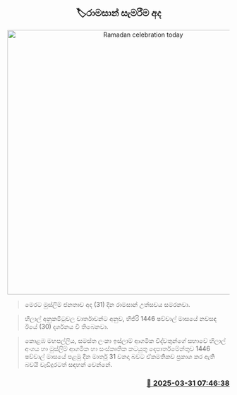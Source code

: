 <p align='center'><b><h2 align='center' title='Ramadan celebration today'>🏷රාමසාන් සැමරීම අද</h2></b></p>
<p align='center'><img src='https://helakuru.sgp1.cdn.digitaloceanspaces.com/esana/images/lib/eid-mubarak-2024.jpg' width='600' alt='Ramadan celebration today'></p>

> මෙරට මුස්ලිම් ජනතාව අද (31) දින රාමසාන් උත්සවය සමරනවා.

> හිලාල් අනුකමිටුවල වාර්තාවන්ට අනුව, හිජ්රි 1446 ෂව්වාල් මාසයේ නවසඳ ඊයේ (30) දර්ශනය වී තිබෙනවා.

> කොළඹ මහපල්ලිය, සමස්ත ලංකා ඉස්ලාම් ආගමික විද්වතුන්ගේ සභාවේ හිලාල් අංශය හා මුස්ලිම් ආගමික හා සංස්කෘතික කටයුතු දෙපාර්තමේන්තුව 1446 ෂව්වාල් මාසයේ පළමු දින මාර්තු 31 වනදා බවට ඒකමතිකව ප්‍රකාශ කර ඇති බවයි වැඩිදුරටත් සඳහන් වෙන්නේ.



<h3 align='right'><a href='https://www.helakuru.lk/esana/p/108794/'>📅 2025-03-31 07:46:38</a></h3>
